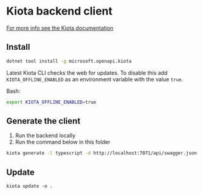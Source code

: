 # Kiota backend client

[For more info see the Kiota documentation](https://learn.microsoft.com/en-us/openapi/kiota)

## Install

```bash
dotnet tool install -g microsoft.openapi.kiota
```

Latest Kiota CLI checks the web for updates. To disable this add `KIOTA_OFFLINE_ENABLED` as an environment variable with
the value `true`.

Bash:

```bash
export KIOTA_OFFLINE_ENABLED=true
```

## Generate the client

1. Run the backend locally
2. Run the command below in this folder

```bash
kiota generate -l typescript -d http://localhost:7071/api/swagger.json -c BackendApiClient -n Backend -o . --exclude-backward-compatible

```

## Update
```shell
kiota update -o .
```
